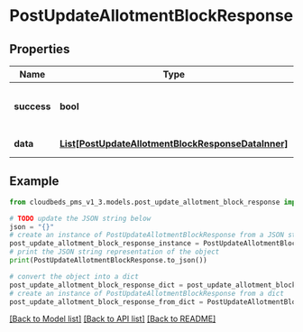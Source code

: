 # PostUpdateAllotmentBlockResponse


## Properties

Name | Type | Description | Notes
------------ | ------------- | ------------- | -------------
**success** | **bool** | Returns if the request could be completed | [optional] 
**data** | [**List[PostUpdateAllotmentBlockResponseDataInner]**](PostUpdateAllotmentBlockResponseDataInner.md) | Allotment Blocks | [optional] 

## Example

```python
from cloudbeds_pms_v1_3.models.post_update_allotment_block_response import PostUpdateAllotmentBlockResponse

# TODO update the JSON string below
json = "{}"
# create an instance of PostUpdateAllotmentBlockResponse from a JSON string
post_update_allotment_block_response_instance = PostUpdateAllotmentBlockResponse.from_json(json)
# print the JSON string representation of the object
print(PostUpdateAllotmentBlockResponse.to_json())

# convert the object into a dict
post_update_allotment_block_response_dict = post_update_allotment_block_response_instance.to_dict()
# create an instance of PostUpdateAllotmentBlockResponse from a dict
post_update_allotment_block_response_from_dict = PostUpdateAllotmentBlockResponse.from_dict(post_update_allotment_block_response_dict)
```
[[Back to Model list]](../README.md#documentation-for-models) [[Back to API list]](../README.md#documentation-for-api-endpoints) [[Back to README]](../README.md)


